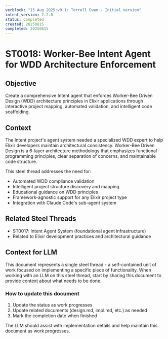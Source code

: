 ```yaml
---
verblock: "15 Aug 2025:v0.1: Torrell Ewan - Initial version"
intent_version: 2.2.0
status: Completed
created: 20250815
completed: 20250815
---
```

# ST0018: Worker-Bee Intent Agent for WDD Architecture Enforcement

## Objective

Create a comprehensive Intent agent that enforces Worker-Bee Driven Design (WDD) architecture principles in Elixir applications through interactive project mapping, automated validation, and intelligent code scaffolding.

## Context

The Intent project's agent system needed a specialized WDD expert to help Elixir developers maintain architectural consistency. Worker-Bee Driven Design is a 6-layer architecture methodology that emphasizes functional programming principles, clear separation of concerns, and maintainable code structure.

This steel thread addresses the need for:
- Automated WDD compliance validation
- Intelligent project structure discovery and mapping
- Educational guidance on WDD principles
- Framework-agnostic support for any Elixir project type
- Integration with Claude Code's sub-agent system

## Related Steel Threads

- ST0017: Intent Agent System (foundational agent infrastructure)
- Related to Elixir development practices and architectural guidance

## Context for LLM

This document represents a single steel thread - a self-contained unit of work focused on implementing a specific piece of functionality. When working with an LLM on this steel thread, start by sharing this document to provide context about what needs to be done.

### How to update this document

1. Update the status as work progresses
2. Update related documents (design.md, impl.md, etc.) as needed
3. Mark the completion date when finished

The LLM should assist with implementation details and help maintain this document as work progresses.